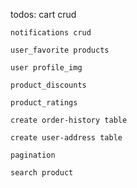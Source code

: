todos:
    cart crud
    
    notifications crud
    
    user_favorite products
    
    user profile_img 
    
    product_discounts 

    product_ratings

    create order-history table

    create user-address table

    pagination

    search product
